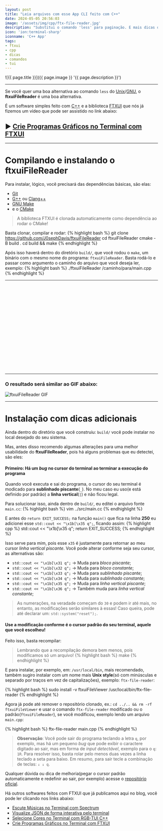```yaml
---
layout: post
title: "Leia arquivos com esse App CLI feito com C++"
date: 2024-05-05 20:56:03
image: '/assets/img/cpp/ftx-file-reader.jpg'
description: "Substitui o comando 'less' para paginação. E mais dicas de como controlar o cursor padrão do seu terminal via C++ e FTXUI!"
icon: 'ion:terminal-sharp'
iconname: 'C++ App'
tags:
- ftxui
- cpp
- dicas
- comandos
- tui
---
```


![{{ page.title }}]({{ page.image }} '{{ page.description }}')

---

Se você quer uma boa alternativa ao comando `less` do [Unix](https://terminalroot.com.br/tags#unix)/[GNU](https://terminalroot.com.br/tags#gnu), o **ftxuiFileReader** é uma boa alternativa.

É um software simples feito com [C++](https://terminalroot.com.br/tags#cpp) e a biblioteca [FTXUI](https://terminalroot.com.br/2022/11/crie-programas-graficos-no-terminal-com-ftxui.html) que nós já fizemos um vídeo que pode ser assistido no link abaixo:
## ▶️  [Crie Programas Gráficos no Terminal com FTXUI](https://youtu.be/OWJhDj-qgDk)

---

# Compilando e instalando o ftxuiFileReader
Para instalar, lógico, você precisará das dependências básicas, são elas:
+ [Git](https://terminalroot.com.br/tags#git)
+ [G++](https://terminalroot.com.br/tags#gcc) ou [Clang++](https://terminalroot.com.br/tags#clang)
+ [GNU Make](https://terminalroot.com.br/tags#make)
+ e o [CMake](https://terminalroot.com.br/tags#cmake)
> A biblioteca FTXUI é clonada automaticamente como dependência ao rodar o CMake!

Basta clonar, compilar e rodar:
{% highlight bash %}
git clone https://github.com/J0sephDavis/ftxuiFileReader
cd ftxuiFileReader
cmake -B build .
cd build && make
{% endhighlight %}

Após isso haverá dentro do diretório `build/`, que você rodou o `make`, um binário com o mesmo nome do programa: `ftxuiFileReader`. Basta rodá-lo e passar como argumento o caminho do arquivo que você deseja ler, exemplo:
{% highlight bash %}
./ftxuiFileReader /caminho/para/main.cpp
{% endhighlight %}

---

<!-- SQUARE - GAMES ROOT -->
<script async src="//pagead2.googlesyndication.com/pagead/js/adsbygoogle.js"></script>
<ins class="adsbygoogle"
style="display:inline-block;width:336px;height:280px"
data-ad-client="ca-pub-2838251107855362"
data-ad-slot="5351066970"></ins>
<script>
(adsbygoogle = window.adsbygoogle || []).push({});
</script>

---

### O resultado será similar ao GIF abaixo:

![ftxuiFileReader GIF](https://github.com/ArthurSonzogni/ftxuiFileReader/assets/4759106/2dd434a1-7969-4d0b-b94c-ab635cd163ae) 

---

# Instalação com dicas adicionais
Ainda dentro do diretório que você construiu: `build/` você pode instalar no local desejado do seu sistema. 

Mas, antes disso recomendo algumas alterações para uma melhor usabilidade do **ftxuiFileReader**, pois há alguns problemas que eu detectei, são eles:

#### Primeiro: Há um *bug* no cursor do terminal ao terminar a execução do programa
Quando você executa e sai do programa, o cursor do seu terminal é modicado para **sublinhado piscante**(`_`). No meu caso eu uso(e está definido por padrão) a **linha vertical**(`|`) e não ficou legal.

Para solucionar isso, ainda dentro de `build/`, eu editei o arquivo fonte `main.cc`:
{% highlight bash %}
vim ../src/main.cc
{% endhighlight %}

E antes do `return EXIT_SUCCESS;` na função `main()` que fica na linha **250** eu adicionei esse `std::cout << "\x1b[\x35 q";`, ficando assim:
{% highlight cpp %}
std::cout << "\x1b[\x35 q";
return EXIT_SUCCESS;
{% endhighlight %}

Isso serve para mim, pois esse `x35` é justamente para retornar ao meu cursor *linha vertical piscante*. Você pode alterar conforme seja seu cursor, as alternativas são:
+ `std::cout << "\x1b[\x31 q";` → Muda para *bloco piscante*;
+ `std::cout << "\x1b[\x32 q";` → Muda para *bloco constante*;
+ `std::cout << "\x1b[\x33 q";` → Muda para *sublinhado piscante*;
+ `std::cout << "\x1b[\x34 q";` → Muda para *sublinhado constante*;
+ `std::cout << "\x1b[\x35 q";` → Muda para *linha vertical piscante*;
+ `std::cout << "\x1b[\x36 q";` → Também muda para *linha vertical constante*;
> As numerações, na veradade começam do `30` e podem ir até mais, no entanto, as modificações serão similares à essas! Caso queira, pode até declarar um: `std::system("reset");`.

#### Use a modificação conforme é o **cursor padrão do seu terminal**, aquele que você escolheu!

Feito isso, basta recompilar:
> Lembrando que a recompilação demora bem menos, pois modificamos só um arquivo!
{% highlight bash %}
make
{% endhighlight %}

E para instalar, por exemplo, em: `/usr/local/bin`, mais recomendado, também sugiro instalar com um nome mais **Unix style**(só com minúsculas e separado por traços em vez de capitalizações), exemplo: `ftx-file-reader`:

{% highlight bash %}
sudo install -v ftxuiFileViewer /usr/local/bin/ftx-file-reader
{% endhighlight %}

Agora já pode até remover o repositório clonado, ex.: `cd ../.. && rm -rf ftxuiFileViewer` e usar o comando `ftx-file-reader` modificado ou o padrão(`ftxuiFileReader`), se você modificou, exemplo lendo um arquivo `main.cpp`:

{% highlight bash %}
ftx-file-reader main.cpp
{% endhighlight %}

> **Observação**: Você pode sair do programa teclando a letra `q`, por exemplo, mas há um pequeno *bug* que pode exibir o caractere digitado ao sair, mas em forma de *input detectável*, exemplo para o `q`: `1R`. Para resolver isso, basta rolar pelo menos duas vezes a linha teclado a seta para baixo. Em resumo, para sair tecle a combinação de teclas: `↓ ↓ q`.

Qualquer dúvida ou dica de melhoria(pegar o cursor padrão automaticamente e redefinir ao sair, por exemplo) acesse o [repositório oficial](https://github.com/J0sephDavis/ftxuiFileReader).

Há outros softwares feitos com FTXUI que já publicamos aqui no blog, você pode ler clicando nos links abaixo:
+ [Escute Músicas no Terminal com Spectrum](https://terminalroot.com.br/2023/04/escute-musicas-no-terminal-com-spectrum.html)
+ [Visualize JSON de forma interativa pelo terminal](https://terminalroot.com.br/2022/01/visualize-json-de-forma-interativa-pelo-terminal.html)
+ [Selecione Cores no Terminal com RGB-TUI C++](https://terminalroot.com.br/2021/12/selecione-cores-no-terminal-com-rgb-tui-cpp.html)
+ [Crie Programas Gráficos no Terminal com FTXUI](https://terminalroot.com.br/2022/11/crie-programas-graficos-no-terminal-com-ftxui.html)




